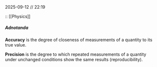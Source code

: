 2025-09-12 // 22:19

:: [[Physics]]

##### Adnotanda

**Accuracy** is the degree of closeness of measurements of a quantity to its true value.

**Precision** is the degree to which repeated measurements of a quantity under unchanged conditions show the same results (reproducibility).

